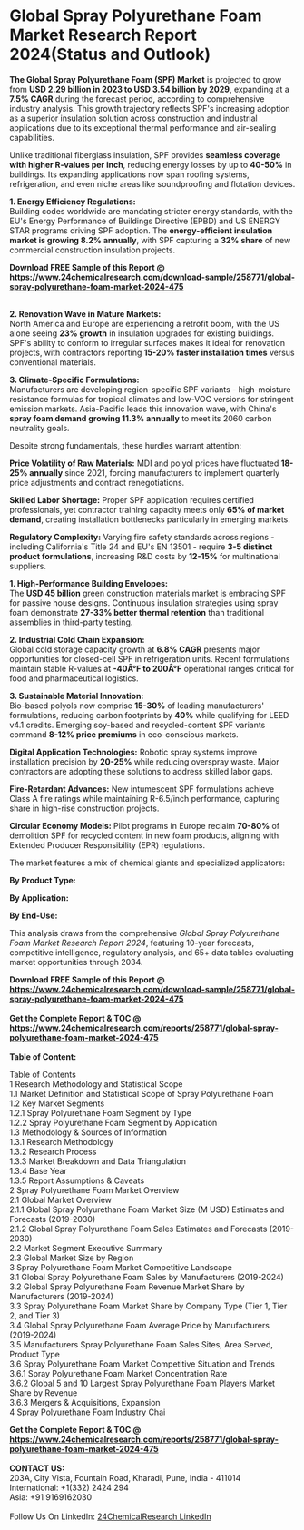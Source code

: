 <h1>Global Spray Polyurethane Foam Market Research Report 2024(Status and Outlook)</h1><p><strong>The Global Spray Polyurethane Foam (SPF) Market</strong> is projected to grow from <strong>USD 2.29 billion in 2023 to USD 3.54 billion by 2029</strong>, expanding at a <strong>7.5% CAGR</strong> during the forecast period, according to comprehensive industry analysis. This growth trajectory reflects SPF's increasing adoption as a superior insulation solution across construction and industrial applications due to its exceptional thermal performance and air-sealing capabilities.</p><p>Unlike traditional fiberglass insulation, SPF provides <strong>seamless coverage with higher R-values per inch</strong>, reducing energy losses by up to <strong>40-50%</strong> in buildings. Its expanding applications now span roofing systems, refrigeration, and even niche areas like soundproofing and flotation devices.</p><p><strong>1. Energy Efficiency Regulations:</strong><br>
Building codes worldwide are mandating stricter energy standards, with the EU's Energy Performance of Buildings Directive (EPBD) and US ENERGY STAR programs driving SPF adoption. The <strong>energy-efficient insulation market is growing 8.2% annually</strong>, with SPF capturing a <strong>32% share</strong> of new commercial construction insulation projects.</p><div><b>Download FREE Sample of this Report @ 
            <a href="https://www.24chemicalresearch.com/download-sample/258771/global-spray-polyurethane-foam-market-2024-475">
            https://www.24chemicalresearch.com/download-sample/258771/global-spray-polyurethane-foam-market-2024-475</a></b></div><br><p><strong>2. Renovation Wave in Mature Markets:</strong><br>
North America and Europe are experiencing a retrofit boom, with the US alone seeing <strong>23% growth</strong> in insulation upgrades for existing buildings. SPF's ability to conform to irregular surfaces makes it ideal for renovation projects, with contractors reporting <strong>15-20% faster installation times</strong> versus conventional materials.</p><p><strong>3. Climate-Specific Formulations:</strong><br>
Manufacturers are developing region-specific SPF variants - high-moisture resistance formulas for tropical climates and low-VOC versions for stringent emission markets. Asia-Pacific leads this innovation wave, with China's <strong>spray foam demand growing 11.3% annually</strong> to meet its 2060 carbon neutrality goals.</p><p>Despite strong fundamentals, these hurdles warrant attention:</p><p><strong>Price Volatility of Raw Materials:</strong> MDI and polyol prices have fluctuated <strong>18-25% annually</strong> since 2021, forcing manufacturers to implement quarterly price adjustments and contract renegotiations.</p><p><strong>Skilled Labor Shortage:</strong> Proper SPF application requires certified professionals, yet contractor training capacity meets only <strong>65% of market demand</strong>, creating installation bottlenecks particularly in emerging markets.</p><p><strong>Regulatory Complexity:</strong> Varying fire safety standards across regions - including California's Title 24 and EU's EN 13501 - require <strong>3-5 distinct product formulations</strong>, increasing R&amp;D costs by <strong>12-15%</strong> for multinational suppliers.</p><p><strong>1. High-Performance Building Envelopes:</strong><br>
The <strong>USD 45 billion</strong> green construction materials market is embracing SPF for passive house designs. Continuous insulation strategies using spray foam demonstrate <strong>27-33% better thermal retention</strong> than traditional assemblies in third-party testing.</p><p><strong>2. Industrial Cold Chain Expansion:</strong><br>
Global cold storage capacity growth at <strong>6.8% CAGR</strong> presents major opportunities for closed-cell SPF in refrigeration units. Recent formulations maintain stable R-values at <strong>-40Â°F to 200Â°F</strong> operational ranges critical for food and pharmaceutical logistics.</p><p><strong>3. Sustainable Material Innovation:</strong><br>
Bio-based polyols now comprise <strong>15-30%</strong> of leading manufacturers' formulations, reducing carbon footprints by <strong>40%</strong> while qualifying for LEED v4.1 credits. Emerging soy-based and recycled-content SPF variants command <strong>8-12% price premiums</strong> in eco-conscious markets.</p><p><strong>Digital Application Technologies:</strong> Robotic spray systems improve installation precision by <strong>20-25%</strong> while reducing overspray waste. Major contractors are adopting these solutions to address skilled labor gaps.</p><p><strong>Fire-Retardant Advances:</strong> New intumescent SPF formulations achieve Class A fire ratings while maintaining R-6.5/inch performance, capturing share in high-rise construction projects.</p><p><strong>Circular Economy Models:</strong> Pilot programs in Europe reclaim <strong>70-80%</strong> of demolition SPF for recycled content in new foam products, aligning with Extended Producer Responsibility (EPR) regulations.</p><p>The market features a mix of chemical giants and specialized applicators:</p><p><strong>By Product Type:</strong></p><p><strong>By Application:</strong></p><p><strong>By End-Use:</strong></p><p>This analysis draws from the comprehensive <em>Global Spray Polyurethane Foam Market Research Report 2024</em>, featuring 10-year forecasts, competitive intelligence, regulatory analysis, and 65+ data tables evaluating market opportunities through 2034.</p><div><b>Download FREE Sample of this Report @ 
            <a href="https://www.24chemicalresearch.com/download-sample/258771/global-spray-polyurethane-foam-market-2024-475">
            https://www.24chemicalresearch.com/download-sample/258771/global-spray-polyurethane-foam-market-2024-475</a></b></div><br><div><b>Get the Complete Report & TOC @ 
            <a href="https://www.24chemicalresearch.com/reports/258771/global-spray-polyurethane-foam-market-2024-475">
            https://www.24chemicalresearch.com/reports/258771/global-spray-polyurethane-foam-market-2024-475</a></b></div><br>
            <b>Table of Content:</b><p>Table of Contents<br />
1 Research Methodology and Statistical Scope<br />
1.1 Market Definition and Statistical Scope of Spray Polyurethane Foam<br />
1.2 Key Market Segments<br />
1.2.1 Spray Polyurethane Foam Segment by Type<br />
1.2.2 Spray Polyurethane Foam Segment by Application<br />
1.3 Methodology & Sources of Information<br />
1.3.1 Research Methodology<br />
1.3.2 Research Process<br />
1.3.3 Market Breakdown and Data Triangulation<br />
1.3.4 Base Year<br />
1.3.5 Report Assumptions & Caveats<br />
2 Spray Polyurethane Foam Market Overview<br />
2.1 Global Market Overview<br />
2.1.1 Global Spray Polyurethane Foam Market Size (M USD) Estimates and Forecasts (2019-2030)<br />
2.1.2 Global Spray Polyurethane Foam Sales Estimates and Forecasts (2019-2030)<br />
2.2 Market Segment Executive Summary<br />
2.3 Global Market Size by Region<br />
3 Spray Polyurethane Foam Market Competitive Landscape<br />
3.1 Global Spray Polyurethane Foam Sales by Manufacturers (2019-2024)<br />
3.2 Global Spray Polyurethane Foam Revenue Market Share by Manufacturers (2019-2024)<br />
3.3 Spray Polyurethane Foam Market Share by Company Type (Tier 1, Tier 2, and Tier 3)<br />
3.4 Global Spray Polyurethane Foam Average Price by Manufacturers (2019-2024)<br />
3.5 Manufacturers Spray Polyurethane Foam Sales Sites, Area Served, Product Type<br />
3.6 Spray Polyurethane Foam Market Competitive Situation and Trends<br />
3.6.1 Spray Polyurethane Foam Market Concentration Rate<br />
3.6.2 Global 5 and 10 Largest Spray Polyurethane Foam Players Market Share by Revenue<br />
3.6.3 Mergers & Acquisitions, Expansion<br />
4 Spray Polyurethane Foam Industry Chai</p><div><b>Get the Complete Report & TOC @ 
            <a href="https://www.24chemicalresearch.com/reports/258771/global-spray-polyurethane-foam-market-2024-475">
            https://www.24chemicalresearch.com/reports/258771/global-spray-polyurethane-foam-market-2024-475</a></b></div><br><b>CONTACT US:</b><br>
            203A, City Vista, Fountain Road, Kharadi, Pune, India - 411014<br>
            International: +1(332) 2424 294<br>
            Asia: +91 9169162030 <br><br>
            Follow Us On LinkedIn: <a href="https://www.linkedin.com/company/24chemicalresearch/">24ChemicalResearch LinkedIn</a>